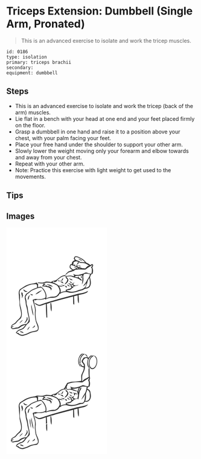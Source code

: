 # Triceps Extension: Dumbbell (Single Arm, Pronated)
> This is an advanced exercise to isolate and work the tricep muscles.

``` 
id: 0186 
type: isolation 
primary: triceps brachii 
secondary:  
equipment: dumbbell 
``` 

## Steps

 - This is an advanced exercise to isolate and work the tricep (back of the arm) muscles.
 - Lie flat in a bench with your head at one end and your feet placed firmly on the floor.
 - Grasp a dumbbell in one hand and raise it to a position above your chest, with your palm facing your feet.
 - Place your free hand under the shoulder to support your other arm.
 - Slowly lower the weight moving only your forearm and elbow towards and away from your chest.
 - Repeat with your other arm.
 - Note: Practice this exercise with light weight to get used to the movements.

## Tips


## Images

<svg width="200pt" height="300" viewBox="0 0 200 225" xmlns="http://www.w3.org/2000/svg">
  <g fill="#FFF">
    <path d="M0 0h200v225H0V0m136.25 57.95c-.85 1.27-1.53 2.64-2.25 3.98.68 1.19 1.34 2.39 2.05 3.55-3.42 1.02-5.68 3.64-5.94 7.27.44.18 1.32.54 1.75.73-1.25-.14-2.51-.23-3.77-.26-1.86 1.83-2.72 4.84-1.9 7.35 1.34 1.82 3.33 2.97 5.1 4.3-2.66 1.16-5.59 1.68-8.1 3.14-2.45 2.15-4.76 4.48-6.77 7.05-7.7.25-12.19 7.06-18.55 10.28-3.21.67-6.49 1.39-9.12 3.48-3.27-.35-6.53-1.12-9.83-.86-2.36.36-4.53 1.45-6.88 1.84-3.17.36-6.34-.11-9.5-.26l.19.71.4.6c3.75.83 7.65.68 11.47.77-1.2 1.91-2.42 3.81-3.46 5.82 3.23.31 6.67-.18 9.68 1.28 4 .24 8.42 2.8 7.71 7.4.5-1.28 1.05-2.55 1.62-3.8-.9-4.04-5.23-5.64-8.98-5.14-.1-.36-.29-1.08-.38-1.43-2.51.2-5.02.27-7.53.27 1.6-1.08 3.23-2.12 4.85-3.18-1.35-.54-2.69-1.08-3.96-1.77 8.84-2.89 18.57-.26 26.39 4.26 3.18 3.03 5.27 7.37 5.62 11.73-.85 3.31-3.15 6.11-5.56 8.44-3.16 2.97-7.71 1.93-11.61 2.57-3.36.65-6.53 1.99-9.71 3.22 1.92-8.47-2.79-17.12-9.09-22.53-1.97-1.86-4.61-.04-6.71.49-.73-2.22-.28-4.6-.29-6.89-1.61-.08-2.32-1.04-2.13-2.89-5.55 2.36-11.75 1.97-17.31 4.34-6.23 1.77-11.19 6.03-16.64 9.29-2.99 3.67-2.78 8.65-1.99 13.04-.15 5.33 1.25 10.53 1.07 15.86-.05 7.79 4.21 15.13 3.03 22.98-1.05 5.84-6.85 8.48-10.04 12.95-2.17 3.44-6.58 4.14-9.09 7.2-.55 1.44-.8 2.99-1.02 4.52 1.23 1.7 3.12 3.3 5.36 2.56 3.53-1.03 7.35-.8 10.8-1.95 3.86-3.01 7.94-5.83 12.99-6.28-2.49 2.78-4.54 6.47-8.29 7.72-4.33 1.33-8.98 3.58-11 7.89 4.33 2.67 8.61 6.35 14.04 6.02 1.98-.57 3.9-1.32 5.89-1.86 5.22-1.37 9.57-5.16 15.07-5.6 3.4-.79 8.28-.46 9.66-4.49 2.42-6.24-2.17-12.05-3.97-17.77-1.36-6.52-1.93-13.23-1.17-19.87.58-7.65-4.39-14.54-3.17-22.16.61.51 1.22 1.02 1.84 1.52 2.16-1.03 4.49-1.77 6.91-1.4 4.42.39 8.82-.54 12.97-2 .08.4.25 1.21.33 1.61 2.89-1.23 5.72-2.74 8.85-3.29 3.7-.48 7.55.19 11.15-1.02 2.9-.7 5.1-2.82 7.36-4.62.09-.53.27-1.58.35-2.11 1.77-.33 3.46-.93 4.66-2.34 4.1-1.71 8.74-2.67 13.01-.96 9.97 2.98 19.6-2.25 29.12-4.47 2.02-.99 3.67-2.85 6.06-2.95 3.48-.25 7.3-1.78 8.7-5.23 2.77-5.47.9-11.75-.3-17.39.73-1.78 1.42-3.58 2.08-5.39 1-.53 1.99-1.07 2.99-1.6 1.47-4.06 1.39-8.53-.47-12.45.8-1.77 2.55-3.82 1.26-5.79-1.51-2.21-3.66.48-5.41 1.05-2.3-2.54-5.62-3.5-8.44-5.2-3.26-5.29-8.88-8.36-14.38-10.85-2.39-.89-5.18-1.89-7.67-1.03m-56.84 55.2c4.13 2.28 8.62 3.87 13.08 5.36-2.81-4.32-8.44-4.72-13.08-5.36m60.62 19.7c-24.21 6.55-48.6 12.63-72.33 20.83-4.49 1.86-7.84-2.86-12.04-3.46 2.23 3.06 5.78 4.8 9.31 5.87 4.8.13 9.09-2.54 13.68-3.58.14 8.93.32 17.86 1.09 26.76.39.01 1.18.01 1.57.01-.15-9.07-.21-18.14-1.01-27.18 2.1-.74 4.25-1.35 6.24-2.37 15.41-3.96 30.75-8.28 46.18-12.2.28 4.94-.04 9.92.4 14.85.48.31 1.45.94 1.94 1.25.18-5.51-.34-11.01-.7-16.5 2.4-.77 4.84-1.38 7.28-1.99.72 5.22-.78 11.4 2.39 15.96.48-5.44-.04-10.89-.59-16.3 5.43-1.74 11.38-2.08 16.39-4.96 1.5-.63 1.96-2.23 2.56-3.59-6.51 4.72-14.91 4.39-22.36 6.6m-52.27 19.92c.36 4.81-.4 10.12 2.14 14.46.38-5.46.44-11.02-.78-16.39-.84-1.98-2.14 1.28-1.36 1.93z"/>
    <path d="M137.3 58.9c4.66.21 8.78 2.69 12.7 5 2.5 1.42 4.65 3.35 6.42 5.61-3.18-.57-6.4-.6-9.62-.58-2.5-3.43-7.8-2.04-10.11-5.72-1.4-1.14.49-2.92.61-4.31m5.64 3.39c2.32 2.26 5.25 3.77 8.29 4.84-2.09-2.56-5.13-4.07-8.29-4.84zM134.15 68.99c1.55-.71 3.2-1.18 4.86-1.54 3.13.61 6.05 1.96 8.81 3.52 6.3-1.18 12.31 1.84 17.15 5.59-.5-.04-1.52-.13-2.03-.18-2.16 1.58-4.3 3.22-6.01 5.29-2.17-.22-4.37-.14-6.53-.46-2.56-1.48-5.25-3.03-8.33-1.93-.35-1.4-.7-2.8-1.06-4.2-.59-.25-1.17-.5-1.76-.74.18.84.55 2.52.73 3.35-1.36-.71-2.72-1.41-4.09-2.12.36-.47 1.06-1.42 1.41-1.89-1.06.31-3.18.95-4.24 1.26.33-1.97 0-4.17 1.09-5.95m6.38 5.41c1.48-1.4 2.94-2.82 4.22-4.41-2.65-2.38-4.04 2.45-4.22 4.41m1.64 1.56c1.98.97 4.06 1.78 6.27 2.01-1.49-2.1-3.9-2.28-6.27-2.01zM128.4 74.86c5.93 1.02 11.41 4.06 15.83 8.07-3.59-.95-6.63-3.27-10.24-4.18 1.56 1.35 3.3 2.45 5.02 3.58-2.21.4-4.35 1.13-6.58 1.45-1.99-1.33-3.83-2.92-5.33-4.8.34-1.4.87-2.75 1.3-4.12z"/>
    <path d="M157.68 83.9c3.94-3.94 9.18-5.97 13.62-9.24-.68 1.94-1.81 3.66-2.99 5.32.42.37 1.25 1.11 1.66 1.47.04 3.54.29 7.17-.84 10.58-3.07.05-6.2-.29-8.8-2.08-1.22-.05-2.45-.04-3.67-.01-3.26 2.65-7.63 2.9-11.49 4.17-4.09 1.25-8.58.68-12.12-1.74.78 1.6 1.56 3.22 2.2 4.89-2.07-.32-4.12-.73-6.16-1.16-4.26-1.31-8.74 2.32-12.64-.81 1.37-.96 2.75-1.89 4.16-2.79 2.78-4.06 8.13-3.35 11.99-5.62.38-.07 1.15-.22 1.54-.3 1.13-.85 2.23-1.9 3.69-2.13 6.53-1.53 13.26-.2 19.85-.55z"/>
    <path d="M145.41 81.13c2.99-1.54.31 3.28 0 0zM154.17 93.03c3.92-1.61 8.15-.64 12.13.17-.72 5.16-4.45 8.98-6.64 13.52-1.91 3.71-4.72 6.81-7.23 10.11 3.09-.95 4.88-3.67 6.77-6.07-.49 4.08-1.89 8.67-5.87 10.62-3.36 2.76-7.92 2.46-11.72 4.27-7.13 3.11-15.69 3.44-22.56-.51 3.32-.76 7.66.08 10.18-2.76 1.85-1.88 4.14-3.24 5.95-5.16 2.92-1.11 6.06-1.53 8.89-2.85-2.24.25-4.44.79-6.64 1.26-.85-.25-2.56-.75-3.41-.99-.38-.75-.75-1.49-1.12-2.23.94-.94 1.85-1.9 2.75-2.88-2.63 1.07-4.65 3.1-7.12 4.44l-.54-1.75c-1.59-.26-3.18-.54-4.76-.83.24.39.72 1.15.96 1.53 1.17.31 2.33.61 3.51.89-.13 2.13.58 4.1 1.91 5.76-.92.74-1.84 1.49-2.75 2.24-3.06.43-6.01 1.33-8.89 2.42.12.62.35 1.86.47 2.48-3.74.22-7.42 1.12-10.78 2.8 1.38-4.33-.59-8.63-2.81-12.26 2.72.53 5.48.96 8.27.71-2.81-1.51-6.01-2.02-9.16-2.15-3.83-2.91-8.22-4.87-12.5-6.98 1.64-.72 3.29-1.43 4.96-2.07l-1.87 1.27 1.38 1.26c1.49-.84 3.04-1.57 4.6-2.27.02-.39.05-1.17.06-1.57 5.35-3.62 10.34-9.93 17.59-8.14-1.13 2.88 1.26 4.35 3.14 5.87-.06 1.92-1.03 3.65-1.58 5.46-1.71 1.31-3.15 2.93-3.86 5 3.69-1.77 7.15-4.81 7.52-9.13-.51-2.74-3.1-4.38-4.62-6.56 2.76.07 5.46-.59 8.2-.75 4.17.67 7.89 2.95 12.12 3.41 4.33.55 7.29 4.06 11.1 5.8-.49-3.06-3.16-4.59-5.63-5.94-.43-1.19-.9-2.37-1.48-3.49l-.33 2.57c-2.11-.23-4.21-.47-6.32-.68.39-.78.78-1.57 1.17-2.35 4.21.09 8.45-.14 12.55-1.21.25.33.76.97 1.01 1.29.33 5.74.11 11.41-.88 17.08 2.56-4.05 3.49-8.94 2.74-13.66-.51-2.41.34-4.75 1.14-6.99m-5.67 4.24c-.54 1.05-.08 2.69.96 3.29 1.73-.3.66-3.88-.96-3.29m-38.71 7.74c-.93.52-1.86 1.04-2.78 1.56-1.81-.65-3.68-1.15-5.59-1.38 2.91 3.47 7.22 1.23 10.61-.2.42-1.66.83-3.32 1.21-4.97-1.27 1.57-2.41 3.25-3.45 4.99m22.14.1c-.68-.7-1.36-1.39-2.04-2.07-.57-.08-1.69-.23-2.25-.3-.6-.4-1.78-1.21-2.37-1.62.48 3.38 3.88 3.66 6.66 3.99m-6.36 2.01c1.07 2.33 2.96 4.27 5.73 3.54-1.88-1.24-3.76-2.46-5.73-3.54m-18.59.67c2.2 1.39 4.37 2.84 6.79 3.85-.69-1.22-1.4-2.42-2.12-3.62-1.55-.08-3.11-.16-4.67-.23m.67 6.34c2.58 1.19 5.28 2.09 8 2.91l-.6-2.01c-2.45-.48-4.92-.8-7.4-.9m12.92-.72c1.12 2.54 3.33 4.16 6.2 3.79-1.83-1.61-3.97-2.81-6.2-3.79m-3.21 2.92c-.69 1.5 1.2 3.87 2.83 3.27.67-1.42-1.36-3.65-2.83-3.27z"/>
    <path d="M161.52 107.64c.33-2.72 2.2-4.78 3.75-6.9.4 5.53 2.45 12.24-1.53 16.92-1.51 1.96-4.18 2.13-6.4 2.61 1.08-4.32 3.58-8.16 4.18-12.63zM54.12 113.15c2.34-.04 5.72-1.07 6.83 1.77.34 1.97.24 3.98.25 5.98l-.6-1.04c-3.38 1.52-6.92 2.72-10.22 4.42-3.02 1.53-5.12 4.34-8.07 5.98-4.86 2.38-6.77 8.7-4.95 13.64 1.48 4.27.74 8.93 2.32 13.18 1.87 5.13 1.73 10.7 3.27 15.91.9 4.28 2.77 8.78 1.08 13.1-.63 2.45-2.56 4.19-4.08 6.11-3.54.38-7.36.36-10.45 2.4-2.85 1.51-5 4.59-8.5 4.58-3.69-.02-7.48 2.98-10.91.49 1.51-1.25 3.21-2.19 4.78-3.34-1.23.22-3.71.66-4.95.88 1.75-1.78 3.6-3.54 6-4.37 3.32-1.11 4.65-4.64 7.08-6.85 2.26-2.4 5.71-3.86 6.77-7.21 2.33-6.47.48-13.44-1.07-19.86-2.92-7.98-1.21-16.64-1.67-24.9-1.17-3.2-1.14-7.04 1.29-9.67 7.87-5.11 16.15-10.52 25.8-11.2m-19.96 9.93c-.52 4.36 4.82 6.73 8.07 4.19-3.37 0-6.06-1.59-8.07-4.19m-4.32 6.56c.07 2.11.55 4.19.72 6.3l.91-1.11c-.36 2.05-.54 4.11-.53 6.19 1.07-1.93 1.7-4.06 2.6-6.06-.28.01-.84.04-1.13.05.76-1.66-.11-6.59-2.57-5.37m10.63 48.5c1.23 4.77-2.51 8.46-4.58 12.33 3.26-1.39 4.65-4.7 6.4-7.52l-.42-3.65-1.4-1.16m-14.5 12.79c2.62-1.89 4.96-4.18 6.94-6.74-3.08 1.32-5.41 3.8-6.94 6.74zM129.61 116.01c-1.21-2.25 1.81-1.81 2.92-2.48l-1.09 1.2c.87.68 2.62 2.04 3.5 2.72-1.59-.22-5.14.94-5.33-1.44z"/>
    <path d="M52.15 125.07c5.66-2.28 11.2-5.62 17.55-5.19 4.9 5.2 9.66 12.32 8.14 19.78-5.31 3.11-11.79 3.71-17.79 2.77-2.66-.63-5.14.62-7.56 1.52 1.15 7.44 4.96 14.41 4.47 22.08-.58 9.1.06 18.57 3.86 26.97 1.07 3.52 3.62 8.18.55 11.33-5.41 2.47-11.81 1.99-17.02 5.11-3.81 2.27-8.14 3.32-12.42 4.31-3.1-.24-6.29-1.1-8.06-3.87-.84-.03-2.52-.1-3.36-.13 2.85-6.23 11.44-4.87 15.28-10.04 2.42-2.57 4-5.85 6.7-8.17 1.74-1.59 4.02-3.15 4.05-5.77-.26-6.01-1.92-11.85-3.08-17.73-.75-4.38-.56-9.01-2.43-13.13-1.28-2.62-.67-5.58-1-8.37-.62-2.68-1.35-5.33-1.92-8.01 1.43-2.36 2.07-5.51 4.78-6.79 3.42-1.79 5.61-5.28 9.26-6.67m5.71 8.06c5.18-1.01 8.91-5.23 13.27-7.93-5.08 1.23-9.89 3.9-13.27 7.93m-10.33-.69c.83 1.63 2.35 2.54 4.09 2.95.34-.38 1.02-1.13 1.36-1.51-1.83-.46-3.63-1-5.45-1.44m-5 12.14c1.98-1.63 2.74-3.97 2.73-6.48.61-1.02 1.22-2.04 1.79-3.08-4.43 1.06-3.78 6.07-4.52 9.56m2.72 8.66c.55.56.55.56 0 0m4.45 6.19c1.12 5.41 1.47 11.13 4.14 16.08-.43-7.51-3.36-14.66-3.61-22.23-.45 2.01-.93 4.09-.53 6.15m4.86 37.82c-1.13.84-2.25 1.72-3.33 2.63 2.57-.38 6.83-1.84 5.21-5.23-.64.86-1.27 1.72-1.88 2.6m-13.07 7.15c2.22-2.09 4.04-4.6 5.23-7.42-2.46 1.86-4.49 4.37-5.23 7.42m-15.08 2.61c2.49 1.47 5.15 2.74 8.07 2.98-1.63-2.82-5.05-3.74-8.07-2.98z"/>
  </g>
  <g fill="#333">
    <path d="M136.25 57.95c2.49-.86 5.28.14 7.67 1.03 5.5 2.49 11.12 5.56 14.38 10.85 2.82 1.7 6.14 2.66 8.44 5.2 1.75-.57 3.9-3.26 5.41-1.05 1.29 1.97-.46 4.02-1.26 5.79 1.86 3.92 1.94 8.39.47 12.45-1 .53-1.99 1.07-2.99 1.6-.66 1.81-1.35 3.61-2.08 5.39 1.2 5.64 3.07 11.92.3 17.39-1.4 3.45-5.22 4.98-8.7 5.23-2.39.1-4.04 1.96-6.06 2.95-9.52 2.22-19.15 7.45-29.12 4.47-4.27-1.71-8.91-.75-13.01.96-1.2 1.41-2.89 2.01-4.66 2.34-.08.53-.26 1.58-.35 2.11-2.26 1.8-4.46 3.92-7.36 4.62-3.6 1.21-7.45.54-11.15 1.02-3.13.55-5.96 2.06-8.85 3.29-.08-.4-.25-1.21-.33-1.61-4.15 1.46-8.55 2.39-12.97 2-2.42-.37-4.75.37-6.91 1.4-.62-.5-1.23-1.01-1.84-1.52-1.22 7.62 3.75 14.51 3.17 22.16-.76 6.64-.19 13.35 1.17 19.87 1.8 5.72 6.39 11.53 3.97 17.77-1.38 4.03-6.26 3.7-9.66 4.49-5.5.44-9.85 4.23-15.07 5.6-1.99.54-3.91 1.29-5.89 1.86-5.43.33-9.71-3.35-14.04-6.02 2.02-4.31 6.67-6.56 11-7.89 3.75-1.25 5.8-4.94 8.29-7.72-5.05.45-9.13 3.27-12.99 6.28-3.45 1.15-7.27.92-10.8 1.95-2.24.74-4.13-.86-5.36-2.56.22-1.53.47-3.08 1.02-4.52 2.51-3.06 6.92-3.76 9.09-7.2 3.19-4.47 8.99-7.11 10.04-12.95 1.18-7.85-3.08-15.19-3.03-22.98.18-5.33-1.22-10.53-1.07-15.86-.79-4.39-1-9.37 1.99-13.04 5.45-3.26 10.41-7.52 16.64-9.29 5.56-2.37 11.76-1.98 17.31-4.34-.19 1.85.52 2.81 2.13 2.89.01 2.29-.44 4.67.29 6.89 2.1-.53 4.74-2.35 6.71-.49 6.3 5.41 11.01 14.06 9.09 22.53 3.18-1.23 6.35-2.57 9.71-3.22 3.9-.64 8.45.4 11.61-2.57 2.41-2.33 4.71-5.13 5.56-8.44-.35-4.36-2.44-8.7-5.62-11.73-7.82-4.52-17.55-7.15-26.39-4.26 1.27.69 2.61 1.23 3.96 1.77-1.62 1.06-3.25 2.1-4.85 3.18 2.51 0 5.02-.07 7.53-.27.09.35.28 1.07.38 1.43 3.75-.5 8.08 1.1 8.98 5.14-.57 1.25-1.12 2.52-1.62 3.8.71-4.6-3.71-7.16-7.71-7.4-3.01-1.46-6.45-.97-9.68-1.28 1.04-2.01 2.26-3.91 3.46-5.82-3.82-.09-7.72.06-11.47-.77l-.4-.6-.19-.71c3.16.15 6.33.62 9.5.26 2.35-.39 4.52-1.48 6.88-1.84 3.3-.26 6.56.51 9.83.86 2.63-2.09 5.91-2.81 9.12-3.48 6.36-3.22 10.85-10.03 18.55-10.28 2.01-2.57 4.32-4.9 6.77-7.05 2.51-1.46 5.44-1.98 8.1-3.14-1.77-1.33-3.76-2.48-5.1-4.3-.82-2.51.04-5.52 1.9-7.35 1.26.03 2.52.12 3.77.26-.43-.19-1.31-.55-1.75-.73.26-3.63 2.52-6.25 5.94-7.27-.71-1.16-1.37-2.36-2.05-3.55.72-1.34 1.4-2.71 2.25-3.98m1.05.95c-.12 1.39-2.01 3.17-.61 4.31 2.31 3.68 7.61 2.29 10.11 5.72 3.22-.02 6.44.01 9.62.58-1.77-2.26-3.92-4.19-6.42-5.61-3.92-2.31-8.04-4.79-12.7-5m-3.15 10.09c-1.09 1.78-.76 3.98-1.09 5.95 1.06-.31 3.18-.95 4.24-1.26-.35.47-1.05 1.42-1.41 1.89 1.37.71 2.73 1.41 4.09 2.12-.18-.83-.55-2.51-.73-3.35.59.24 1.17.49 1.76.74.36 1.4.71 2.8 1.06 4.2 3.08-1.1 5.77.45 8.33 1.93 2.16.32 4.36.24 6.53.46 1.71-2.07 3.85-3.71 6.01-5.29.51.05 1.53.14 2.03.18-4.84-3.75-10.85-6.77-17.15-5.59-2.76-1.56-5.68-2.91-8.81-3.52-1.66.36-3.31.83-4.86 1.54m-5.75 5.87c-.43 1.37-.96 2.72-1.3 4.12 1.5 1.88 3.34 3.47 5.33 4.8 2.23-.32 4.37-1.05 6.58-1.45-1.72-1.13-3.46-2.23-5.02-3.58 3.61.91 6.65 3.23 10.24 4.18-4.42-4.01-9.9-7.05-15.83-8.07m29.28 9.04c-6.59.35-13.32-.98-19.85.55-1.46.23-2.56 1.28-3.69 2.13-.39.08-1.16.23-1.54.3-3.86 2.27-9.21 1.56-11.99 5.62-1.41.9-2.79 1.83-4.16 2.79 3.9 3.13 8.38-.5 12.64.81 2.04.43 4.09.84 6.16 1.16-.64-1.67-1.42-3.29-2.2-4.89 3.54 2.42 8.03 2.99 12.12 1.74 3.86-1.27 8.23-1.52 11.49-4.17 1.22-.03 2.45-.04 3.67.01 2.6 1.79 5.73 2.13 8.8 2.08 1.13-3.41.88-7.04.84-10.58-.41-.36-1.24-1.1-1.66-1.47 1.18-1.66 2.31-3.38 2.99-5.32-4.44 3.27-9.68 5.3-13.62 9.24m-12.27-2.77c.31 3.28 2.99-1.54 0 0m8.76 11.9c-.8 2.24-1.65 4.58-1.14 6.99.75 4.72-.18 9.61-2.74 13.66.99-5.67 1.21-11.34.88-17.08-.25-.32-.76-.96-1.01-1.29-4.1 1.07-8.34 1.3-12.55 1.21-.39.78-.78 1.57-1.17 2.35 2.11.21 4.21.45 6.32.68l.33-2.57c.58 1.12 1.05 2.3 1.48 3.49 2.47 1.35 5.14 2.88 5.63 5.94-3.81-1.74-6.77-5.25-11.1-5.8-4.23-.46-7.95-2.74-12.12-3.41-2.74.16-5.44.82-8.2.75 1.52 2.18 4.11 3.82 4.62 6.56-.37 4.32-3.83 7.36-7.52 9.13.71-2.07 2.15-3.69 3.86-5 .55-1.81 1.52-3.54 1.58-5.46-1.88-1.52-4.27-2.99-3.14-5.87-7.25-1.79-12.24 4.52-17.59 8.14-.01.4-.04 1.18-.06 1.57-1.56.7-3.11 1.43-4.6 2.27l-1.38-1.26 1.87-1.27c-1.67.64-3.32 1.35-4.96 2.07 4.28 2.11 8.67 4.07 12.5 6.98 3.15.13 6.35.64 9.16 2.15-2.79.25-5.55-.18-8.27-.71 2.22 3.63 4.19 7.93 2.81 12.26 3.36-1.68 7.04-2.58 10.78-2.8-.12-.62-.35-1.86-.47-2.48 2.88-1.09 5.83-1.99 8.89-2.42.91-.75 1.83-1.5 2.75-2.24-1.33-1.66-2.04-3.63-1.91-5.76-1.18-.28-2.34-.58-3.51-.89-.24-.38-.72-1.14-.96-1.53 1.58.29 3.17.57 4.76.83l.54 1.75c2.47-1.34 4.49-3.37 7.12-4.44-.9.98-1.81 1.94-2.75 2.88.37.74.74 1.48 1.12 2.23.85.24 2.56.74 3.41.99 2.2-.47 4.4-1.01 6.64-1.26-2.83 1.32-5.97 1.74-8.89 2.85-1.81 1.92-4.1 3.28-5.95 5.16-2.52 2.84-6.86 2-10.18 2.76 6.87 3.95 15.43 3.62 22.56.51 3.8-1.81 8.36-1.51 11.72-4.27 3.98-1.95 5.38-6.54 5.87-10.62-1.89 2.4-3.68 5.12-6.77 6.07 2.51-3.3 5.32-6.4 7.23-10.11 2.19-4.54 5.92-8.36 6.64-13.52-3.98-.81-8.21-1.78-12.13-.17m7.35 14.61c-.6 4.47-3.1 8.31-4.18 12.63 2.22-.48 4.89-.65 6.4-2.61 3.98-4.68 1.93-11.39 1.53-16.92-1.55 2.12-3.42 4.18-3.75 6.9m-107.4 5.51c-9.65.68-17.93 6.09-25.8 11.2-2.43 2.63-2.46 6.47-1.29 9.67.46 8.26-1.25 16.92 1.67 24.9 1.55 6.42 3.4 13.39 1.07 19.86-1.06 3.35-4.51 4.81-6.77 7.21-2.43 2.21-3.76 5.74-7.08 6.85-2.4.83-4.25 2.59-6 4.37 1.24-.22 3.72-.66 4.95-.88-1.57 1.15-3.27 2.09-4.78 3.34 3.43 2.49 7.22-.51 10.91-.49 3.5.01 5.65-3.07 8.5-4.58 3.09-2.04 6.91-2.02 10.45-2.4 1.52-1.92 3.45-3.66 4.08-6.11 1.69-4.32-.18-8.82-1.08-13.1-1.54-5.21-1.4-10.78-3.27-15.91-1.58-4.25-.84-8.91-2.32-13.18-1.82-4.94.09-11.26 4.95-13.64 2.95-1.64 5.05-4.45 8.07-5.98 3.3-1.7 6.84-2.9 10.22-4.42l.6 1.04c-.01-2 .09-4.01-.25-5.98-1.11-2.84-4.49-1.81-6.83-1.77m75.49 2.86c.19 2.38 3.74 1.22 5.33 1.44-.88-.68-2.63-2.04-3.5-2.72l1.09-1.2c-1.11.67-4.13.23-2.92 2.48m-77.46 9.06c-3.65 1.39-5.84 4.88-9.26 6.67-2.71 1.28-3.35 4.43-4.78 6.79.57 2.68 1.3 5.33 1.92 8.01.33 2.79-.28 5.75 1 8.37 1.87 4.12 1.68 8.75 2.43 13.13 1.16 5.88 2.82 11.72 3.08 17.73-.03 2.62-2.31 4.18-4.05 5.77-2.7 2.32-4.28 5.6-6.7 8.17-3.84 5.17-12.43 3.81-15.28 10.04.84.03 2.52.1 3.36.13 1.77 2.77 4.96 3.63 8.06 3.87 4.28-.99 8.61-2.04 12.42-4.31 5.21-3.12 11.61-2.64 17.02-5.11 3.07-3.15.52-7.81-.55-11.33-3.8-8.4-4.44-17.87-3.86-26.97.49-7.67-3.32-14.64-4.47-22.08 2.42-.9 4.9-2.15 7.56-1.52 6 .94 12.48.34 17.79-2.77 1.52-7.46-3.24-14.58-8.14-19.78-6.35-.43-11.89 2.91-17.55 5.19z"/>
    <path d="M142.94 62.29c3.16.77 6.2 2.28 8.29 4.84-3.04-1.07-5.97-2.58-8.29-4.84zM140.53 74.4c.18-1.96 1.57-6.79 4.22-4.41-1.28 1.59-2.74 3.01-4.22 4.41zM142.17 75.96c2.37-.27 4.78-.09 6.27 2.01-2.21-.23-4.29-1.04-6.27-2.01zM148.5 97.27c1.62-.59 2.69 2.99.96 3.29-1.04-.6-1.5-2.24-.96-3.29zM109.79 105.01c1.04-1.74 2.18-3.42 3.45-4.99-.38 1.65-.79 3.31-1.21 4.97-3.39 1.43-7.7 3.67-10.61.2 1.91.23 3.78.73 5.59 1.38.92-.52 1.85-1.04 2.78-1.56zM131.93 105.11c-2.78-.33-6.18-.61-6.66-3.99.59.41 1.77 1.22 2.37 1.62.56.07 1.68.22 2.25.3.68.68 1.36 1.37 2.04 2.07zM125.57 107.12c1.97 1.08 3.85 2.3 5.73 3.54-2.77.73-4.66-1.21-5.73-3.54zM106.98 107.79c1.56.07 3.12.15 4.67.23.72 1.2 1.43 2.4 2.12 3.62-2.42-1.01-4.59-2.46-6.79-3.85zM79.41 113.15c4.64.64 10.27 1.04 13.08 5.36-4.46-1.49-8.95-3.08-13.08-5.36zM107.65 114.13c2.48.1 4.95.42 7.4.9l.6 2.01c-2.72-.82-5.42-1.72-8-2.91zM120.57 113.41c2.23.98 4.37 2.18 6.2 3.79-2.87.37-5.08-1.25-6.2-3.79zM117.36 116.33c1.47-.38 3.5 1.85 2.83 3.27-1.63.6-3.52-1.77-2.83-3.27zM34.16 123.08c2.01 2.6 4.7 4.19 8.07 4.19-3.25 2.54-8.59.17-8.07-4.19zM57.86 133.13c3.38-4.03 8.19-6.7 13.27-7.93-4.36 2.7-8.09 6.92-13.27 7.93zM140.03 132.85c7.45-2.21 15.85-1.88 22.36-6.6-.6 1.36-1.06 2.96-2.56 3.59-5.01 2.88-10.96 3.22-16.39 4.96.55 5.41 1.07 10.86.59 16.3-3.17-4.56-1.67-10.74-2.39-15.96-2.44.61-4.88 1.22-7.28 1.99.36 5.49.88 10.99.7 16.5-.49-.31-1.46-.94-1.94-1.25-.44-4.93-.12-9.91-.4-14.85-15.43 3.92-30.77 8.24-46.18 12.2-1.99 1.02-4.14 1.63-6.24 2.37.8 9.04.86 18.11 1.01 27.18-.39 0-1.18 0-1.57-.01-.77-8.9-.95-17.83-1.09-26.76-4.59 1.04-8.88 3.71-13.68 3.58-3.53-1.07-7.08-2.81-9.31-5.87 4.2.6 7.55 5.32 12.04 3.46 23.73-8.2 48.12-14.28 72.33-20.83zM29.84 129.64c2.46-1.22 3.33 3.71 2.57 5.37.29-.01.85-.04 1.13-.05-.9 2-1.53 4.13-2.6 6.06-.01-2.08.17-4.14.53-6.19l-.91 1.11c-.17-2.11-.65-4.19-.72-6.3zM47.53 132.44c1.82.44 3.62.98 5.45 1.44-.34.38-1.02 1.13-1.36 1.51-1.74-.41-3.26-1.32-4.09-2.95zM42.53 144.58c.74-3.49.09-8.5 4.52-9.56-.57 1.04-1.18 2.06-1.79 3.08.01 2.51-.75 4.85-2.73 6.48z"/>
    <path d="M87.76 152.77c-.78-.65.52-3.91 1.36-1.93 1.22 5.37 1.16 10.93.78 16.39-2.54-4.34-1.78-9.65-2.14-14.46zM45.25 153.24c.55.56.55.56 0 0zM49.7 159.43c-.4-2.06.08-4.14.53-6.15.25 7.57 3.18 14.72 3.61 22.23-2.67-4.95-3.02-10.67-4.14-16.08zM40.47 178.14l1.4 1.16.42 3.65c-1.75 2.82-3.14 6.13-6.4 7.52 2.07-3.87 5.81-7.56 4.58-12.33zM25.97 190.93c1.53-2.94 3.86-5.42 6.94-6.74a33.845 33.845 0 0 1-6.94 6.74zM54.56 197.25c.61-.88 1.24-1.74 1.88-2.6 1.62 3.39-2.64 4.85-5.21 5.23 1.08-.91 2.2-1.79 3.33-2.63zM41.49 204.4c.74-3.05 2.77-5.56 5.23-7.42-1.19 2.82-3.01 5.33-5.23 7.42zM26.41 207.01c3.02-.76 6.44.16 8.07 2.98-2.92-.24-5.58-1.51-8.07-2.98z"/>
  </g>
</svg>

<svg width="200pt" height="300" viewBox="0 0 200 225" xmlns="http://www.w3.org/2000/svg">
  <g fill="#FFF">
    <path d="M0 0h200v225H0V0m143.17 37.89c-.62 5.11.27 11.36 4.94 14.41-2.31-4.35-4.78-9.07-3.69-14.18.28-5.52 4.4-9.45 8.53-12.54-6.16.54-8.85 7.02-9.78 12.31m2.57 7.16c.43.08 1.29.24 1.73.31-1.19-7.03 1.28-15.08 8.16-18.23 2.03 1.58 3.96 3.32 5.22 5.59-2.76.95-6.83-.16-8.26 3.09-1.53 2.29-4.47 5.6-1.72 8.12 2.1 1.87 3.18 4.43 3.82 7.11-3.67.72-6.42-2.17-6.86-5.64-.41.63-.81 1.26-1.21 1.89.72 1.4 1.44 2.8 2.14 4.21 1.73.71 3.48 1.37 5.27 1.96.33 5.63-3.26 10.23-4.95 15.33-.46 3.72.32 7.46 0 11.19-5.38.52-10.7 1.76-16.11 1.81-4.11-.27-7.93 1.54-11.85 2.45-2.32 3.58-4.16 7.41-6.19 11.15-2.98.93-6.29 1.58-8.61 3.83-2.55 2.38-5.42 4.42-8.47 6.11-3.21.67-6.48 1.41-9.13 3.48-3.27-.37-6.54-1.11-9.85-.85-3.01.48-5.79 2.1-8.91 1.98-3 .15-5.93-.62-8.91-.69-2.08.55-3.95 1.81-6.13 2.03-6.59.6-13.03 2.75-18.83 5.93-2.96 1.98-5.89 4.02-8.95 5.86-2.71 3.34-2.96 7.93-2.15 12 .18 5.65.99 11.25 1.1 16.91.15 7.76 4.2 15.1 3.12 22.93-1.02 5.92-6.91 8.58-10.11 13.11-2.18 3.36-6.53 4.06-9.01 7.09-.56 1.46-.83 3.01-1.06 4.56 1.18 1.46 2.77 3.23 4.87 2.61 3.71-.97 7.67-.86 11.3-2 3.88-2.96 7.92-5.86 12.98-6.26-2.63 3.02-4.96 6.96-9.14 7.96-3.03.79-5.5 2.78-8.21 4.24-.61 1.16-1.2 2.33-1.78 3.51 4.32 2.58 8.55 6.27 13.93 5.88 4.3-1.42 8.77-2.47 12.76-4.72 4.71-2.79 10.29-2.95 15.52-4.05 1.46-1.73 3.09-3.65 2.99-6.06.48-6.45-4.58-11.53-5.18-17.77-.55-4.61-1.4-9.26-.81-13.91.8-6.28-.9-12.49-2.78-18.42-.82-2.3-.35-4.75-.04-7.1.23.51.68 1.51.9 2.01 2.44-1 5-1.93 7.68-1.6 4.74.42 9.4-.68 13.82-2.29l-.48 1.63c4.37-1.74 8.86-3.66 13.67-3.25 5.66.28 11.98-2.06 14.47-7.49 1.58-.47 3.07-1.17 4.23-2.37 3.68-1.45 7.76-2.62 11.67-1.33 4.32 1.46 9.02 1.54 13.48.7 5.76-.9 10.97-4.04 16.87-4.04 2.1-.63 3.25-2.74 4.58-4.32 4.17 1.61 9.14-1.25 10.57-5.33 2.18-4.69.74-9.98-.09-14.83-.64-2.94-3.66-4.19-5.91-5.69.37-.87.75-1.73 1.13-2.59 1.12-.49 2.24-.99 3.35-1.49 1.2-3.54 1.44-7.32.19-10.88-.97-2.18 1.23-4.17.75-6.33-1.57-6.1-.51-12.44-1.08-18.64l-1.64-.32c-.37 5.7-.12 11.38.36 17.07-2.07 1.39-4.26 2.62-6.61 3.47-2.76 1.03-4.6 3.48-6.67 5.45.44-5.4-.93-11.29 1.91-16.25 2.87-5.1 4.63-11.13 3.43-16.97-.57-2.71-3.38-4.25-3.93-6.89 1.26-3.11 3.43-5.77 6.72-6.8 1.2.73 2.4 1.47 3.63 2.16-2.31 6.45-2.75 15.61 3.96 19.63-3.47-4.9-5.29-11.11-3.38-16.99.78-4.55 4.8-7.2 7.85-10.18-3 .46-5.56 2.26-6.85 5-.75.07-1.49.13-2.24.18-.55-2.07-.98-4.48-2.82-5.84-1.64-1.04-3.63-1.29-5.43-1.91-6.34 3.98-8.02 11.8-7.79 18.79m25.33-15.07c-6.19 4.26-8.16 12.65-6.68 19.7.73 3.03 2.45 6.41 5.82 7.01 3.31.37 6.1-2.11 7.64-4.81 3.09-5.36 3.94-12.3 1.29-18.01-1.35-3.02-4.88-4.65-8.07-3.89m-33.23 103.38c-20.27 5.61-40.68 10.72-60.72 17.13-4 1.28-7.88 3.17-12.09 3.63-3.39-.56-5.98-3.35-9.42-3.92 1.56 2.12 3.75 3.66 6.15 4.69 5.56 3.27 11.35-1.29 16.89-2.34.11 4.41.24 8.82.18 13.24.73-.62 1.47-1.22 2.21-1.83-.18-3.99-.48-7.97-.72-11.96 3.11-.95 6.24-1.79 9.37-2.7l-3.64-.25c5.26.62 9.99-2.14 14.99-3.24 10.61-2.53 21.07-5.66 31.67-8.26.27 4.93-.01 9.88.39 14.8.49.33 1.47.99 1.97 1.32.16-5.53-.3-11.03-.68-16.53 2.39-.77 4.82-1.38 7.27-1.97.38 5.39-.32 11.18 2.12 16.2.95-5.49.2-11.07-.33-16.55 6.42-2.41 15.14-1.67 19.22-8.11-7.74 3.99-16.57 4.32-24.83 6.65m-50.23 17.03c.72 5.59-.6 11.76 2.27 16.88.35-5.66.66-11.5-1.04-16.98-.31.02-.93.07-1.23.1m-8.64 16.72c.62 4.34-.56 9.32 2.04 13.13.48-5.02.01-10.07.11-15.1-.71.66-1.43 1.32-2.15 1.97z"/>
    <path d="M169.05 33.92c1.47-1.42 3.2-2.5 4.8-3.76 6.64 3.94 6.82 13.06 3.83 19.36-1.36 2.83-4.07 6.18-7.61 5.22-3.48-1.32-4.63-5.41-4.77-8.78-.05-4.24.78-8.83 3.75-12.04zM152.33 82.29c4.03-3.17 8.62-5.51 12.82-8.46-.76 1.72-1.69 3.35-2.62 4.97 2.48 3.6 1.5 8.23.62 12.2-3.87.25-7.3-1.56-10.91-2.49-7.74 3.25-17.22 7.8-25.22 2.84.73 1.4 1.47 2.79 2.19 4.2-2.83.39-5.61 1.06-8.4 1.66-.26-1.65-.61-3.28-1.07-4.89.84-2.09 1.68-4.19 2.55-6.28 7.56-2.74 15.71-3.79 23.72-3.12 2.08-.04 4.53.81 6.32-.63z"/>
    <path d="M146.91 92.82c3.95-2.22 8.5-1.53 12.77-.98-.25 5.07-1.41 10.25-4.41 14.43-2.6 3.53-4.44 7.53-6.26 11.49a54.77 54.77 0 0 0 7.68-10.81c-.72 5.03-.03 10.57-2.73 15.11-2.45 3.22-7.02.87-10.19 2.75-7.67 3.63-17.1 4.77-24.69.33 2.9-.42 5.97-.39 8.73-1.49 2.34-2.28 5.03-4.17 7.43-6.39 1.95-.81 3.98-1.39 6.02-1.96.47.44 1.42 1.31 1.9 1.75 1.27-4.96 1.23-10.15 2.45-15.1.73-3.02 4.11-5.58 3.21-8.76-.25.01-.75.02-1 .03-1.92 3.5-3.47 7.18-5.23 10.76.74-3.9 1.96-7.92 4.32-11.16z"/>
    <path d="M117.92 97.35c-.08-1.54-.07-3.08.01-4.62.84 1.82 1.24 4.04 2.91 5.34 2.32.08 4.56-1.33 6.86-.61 4.47 1.06 8.68 3.14 13.34 3.37.17 1.37.33 2.75.5 4.12 2.35 2.93.1 6.56-.17 9.8-1.3.3-2.6.59-3.89.88-.87-.25-2.59-.76-3.46-1.01-.35-.7-.7-1.39-1.05-2.09a5.69 5.69 0 0 0 1.84-2.3c-2.47.3-4 2.82-6.27 3.75l-.57-1.91c-1.78-.16-3.57-.37-5.36-.46 1.6.95 3.28 1.77 5 2.47.02 2.03.83 3.87 1.96 5.53-.92.72-1.83 1.46-2.74 2.19-3.03.43-5.97 1.33-8.83 2.4.1.63.29 1.89.39 2.52-3.7.16-7.3 1.14-10.65 2.69 1.25-4.28-.63-8.54-2.85-12.12 2.72.5 5.48.93 8.27.66-2.82-1.48-5.98-1.94-9.09-2.33.26.54.78 1.64 1.04 2.19-3.1-4.81-8.86-6.39-13.63-8.96 1.62-.72 3.26-1.43 4.92-2.08l-1.85 1.25c.46.43.92.86 1.39 1.29 1.48-.86 3.03-1.59 4.6-2.28.02-.39.06-1.17.07-1.56 5.29-3.53 10.16-9.9 17.31-8.12m3.43 5.86c-.22 1.87-1.02 3.61-1.59 5.39-1.73 1.34-3.18 2.98-3.95 5.06 3.73-1.72 7.2-4.8 7.6-9.12-.59-3-3.48-4.78-5.16-7.16-1.22 2.82 1.18 4.28 3.1 5.83m-11.61 1.81c-.91.51-1.82 1.01-2.73 1.51-1.81-.6-3.64-1.13-5.51-1.47 1.1.89 2.25 1.71 3.42 2.51 2.39-.82 4.77-1.66 7.12-2.6.43-1.66.84-3.32 1.23-4.99-1.31 1.59-2.46 3.29-3.53 5.04m15.3-3.8c.86 3.09 3.89 3.63 6.68 3.94-.44-.53-1.32-1.6-1.76-2.13-.56-.07-1.67-.22-2.23-.3-.89-.52-1.79-1.02-2.69-1.51m7.14 1.76c.56.45 1.67 1.37 2.23 1.82.52 1.35-.23 3.71 1.4 4.3.76-1.24 1.34-2.58 2.02-3.87a54.67 54.67 0 0 0 3.68 2.91c-.53-1.53-1.6-2.75-2.81-3.77l-.65-.09c-2.07.94-3.95-.78-5.87-1.3m-6.63 4.11c1.06 2.38 2.98 4.29 5.77 3.64-1.87-1.29-3.78-2.54-5.77-3.64m-18.54.7c2.2 1.41 4.37 2.88 6.77 3.93-.66-1.23-1.36-2.45-2.05-3.67-1.57-.09-3.14-.18-4.72-.26m.67 6.4c2.59 1.16 5.28 2.05 8 2.86-.16-.51-.48-1.53-.64-2.05-2.43-.46-4.89-.77-7.36-.81m12.85-.79c1.17 2.53 3.35 4.23 6.28 3.81-1.86-1.62-4.02-2.85-6.28-3.81m-3.15 2.94c-.73 1.49 1.16 3.84 2.78 3.28.74-1.41-1.31-3.65-2.78-3.28zM131.32 95.82c4.28.31 8.49-.81 12.62-1.81-.8 2.13-1.57 4.28-2.38 6.42-2.65-1.16-5.47-1.91-8.02-3.3l-2.4-.56c.05-.19.13-.56.18-.75zM160.99 97.53c2.69 1.99 5.16 4.84 4.94 8.41-.09 3.74.94 8.07-1.77 11.17-1.55 2.49-4.69 2.74-7.29 3.21 1.35-3.93 1.69-8.11 1.32-12.24-.63-3.8 1.95-7 2.8-10.55z"/>
    <path d="M74.14 111.07c8.85-2.87 18.6-.25 26.42 4.29 3.16 3.02 5.22 7.34 5.57 11.69-1.67 5.25-6.07 10.98-12.17 10.67-5.14-.22-9.98 1.63-14.65 3.53 1.9-8.45-2.8-17.07-9.08-22.47-1.97-1.88-4.63-.1-6.74.47-.77-2.27-.33-4.74-.28-7.09-.43-.3-1.3-.9-1.73-1.2 4.36.33 8.72.68 13.09.71-1.22 1.9-2.44 3.8-3.46 5.82 2.92.17 5.84.28 8.77.13.09.36.26 1.09.35 1.45 4.21-.72 8.87 2.36 8.33 6.95.51-1.26 1.05-2.51 1.61-3.75-.72-1.35-1.18-3.02-2.6-3.82-2.3-1.36-5.23-.93-7.44-2.46-2.26-.01-4.53.02-6.79.01 1.55-1.09 3.15-2.11 4.7-3.19-1.32-.53-2.64-1.06-3.9-1.74m5.3 2.07c4.1 2.34 8.63 3.9 13.1 5.39-2.83-4.33-8.44-4.76-13.1-5.39zM31.46 122.4c8.07-5.55 17.58-10.07 27.62-9.3 2.66.99 1.75 4.5 2.37 6.72-5.53 1.93-11.45 3.71-15.73 7.92-2.5 2.5-6.61 3.44-7.81 7.1-1.74 2.99-1.39 6.51-.41 9.68 1.29 4.1.65 8.55 2.18 12.59 1.84 5.13 1.73 10.68 3.26 15.89.88 4.24 2.73 8.69 1.11 12.98-.63 2.47-2.55 4.26-4.08 6.19-3.56.4-7.39.38-10.49 2.42-2.83 1.51-4.98 4.57-8.45 4.57-3.8.23-7.45 2.46-11.26.9 1.7-1.32 3.52-2.47 5.22-3.79l-4.94.84c1.71-1.75 3.56-3.44 5.91-4.27 3.07-1.03 4.43-4.19 6.57-6.35 2.49-2.82 6.6-4.44 7.5-8.43 2.34-8.1-.72-16.41-2.73-24.25-1.35-7.88 1.1-16.02-1.12-23.78.01-3.41 2.07-6.44 5.28-7.63m10.76 4.91c-3.26-.25-6.26-1.34-7.9-4.36-.85 4.4 4.6 6.92 7.9 4.36m-12.35 1.54c.01 2.38.48 4.74.64 7.12l.92-1.12c-.34 2.06-.5 4.13-.49 6.21 1.04-2.03 1.82-4.18 2.68-6.28-.29.07-.87.23-1.16.3.67-2.47-.13-5.18-2.59-6.23m10.14 49.31c.34.9.68 1.8 1.03 2.7-1.26 3.46-3.33 6.51-5.17 9.66 3.25-1.42 4.69-4.72 6.42-7.56-.12-1.23-.25-2.46-.38-3.68-.47-.28-1.42-.84-1.9-1.12m-14.02 12.86c2.58-1.99 4.96-4.25 6.95-6.84-3.13 1.3-5.49 3.82-6.95 6.84zM129.67 115.98c-1.3-2.19 1.74-1.77 2.81-2.44l-.97 1.21c.58.51 1.73 1.54 2.31 2.05-1.02 1.13-4.32 1.17-4.15-.82z"/>
    <path d="M52.17 125.08c5.65-2.27 11.18-5.64 17.52-5.17 4.91 5.19 9.64 12.3 8.14 19.75-5.32 3.06-11.78 3.73-17.78 2.76-2.66-.64-5.15.63-7.58 1.52.92 4.8 2.4 9.45 3.71 14.15 1.79 6.22-.2 12.7.84 19 .54 3.25.59 6.6 1.44 9.81 1.5 4.04 3.31 8 4.22 12.23.33 1.97.18 4.64-1.95 5.56-5.34 1.93-11.32 1.81-16.33 4.71-3.83 2.28-8.17 3.36-12.48 4.33-3.08-.23-6.25-1.09-8.04-3.83-.85-.05-2.55-.16-3.4-.22 2.37-4.44 7.79-5.37 12.05-7.16 4.58-2.76 6.47-8.19 10.55-11.49 1.84-1.47 3.79-3.44 3.47-6.01-.62-8.16-3.47-15.96-3.95-24.14-.12-3.79-2.72-7.01-2.44-10.85.27-3.96-1.32-7.66-2.04-11.49 1.4-2.36 2.08-5.45 4.75-6.76 3.42-1.81 5.63-5.3 9.3-6.7m5.4 8.21c5.29-1.15 9.18-5.26 13.6-8.11-5.26 1.19-9.98 4.14-13.6 8.11m-10.16-.82c1.02 1.5 2.45 2.58 4.25 2.95.33-.4.98-1.2 1.3-1.6-1.86-.43-3.69-.95-5.55-1.35m-4.9 12.16c1.99-1.65 2.78-3.98 2.75-6.52a97.17 97.17 0 0 0 1.81-3.12c-4.47 1.06-3.82 6.1-4.56 9.64m2.67 8.66c.59.52.59.52 0 0m4.51 6.16c1.1 5.45 1.5 11.2 4.19 16.18-.49-7.62-3.38-14.88-3.67-22.56-.43 2.09-.91 4.25-.52 6.38m-3.08-4.25c-.47 6.46.64 12.96 2.64 19.1-.42-4.78-1.31-9.51-1.44-14.31.03-1.69-.49-3.29-1.2-4.79m9.65 39.54c-.41.62-1.24 1.86-1.65 2.48-1.19.84-2.33 1.73-3.41 2.71 2.42-.36 7.11-1.94 5.06-5.19m-14.81 9.71c2.26-2.12 4.09-4.66 5.3-7.52-2.49 1.89-4.55 4.43-5.3 7.52m-15.1 2.53c2.54 1.52 5.27 2.9 8.32 2.88-1.94-2.58-5.22-3.64-8.32-2.88z"/>
  </g>
  <g fill="#333">
    <path d="M143.17 37.89c.93-5.29 3.62-11.77 9.78-12.31-4.13 3.09-8.25 7.02-8.53 12.54-1.09 5.11 1.38 9.83 3.69 14.18-4.67-3.05-5.56-9.3-4.94-14.41z"/>
    <path d="M145.74 45.05c-.23-6.99 1.45-14.81 7.79-18.79 1.8.62 3.79.87 5.43 1.91 1.84 1.36 2.27 3.77 2.82 5.84.75-.05 1.49-.11 2.24-.18 1.29-2.74 3.85-4.54 6.85-5-3.05 2.98-7.07 5.63-7.85 10.18-1.91 5.88-.09 12.09 3.38 16.99-6.71-4.02-6.27-13.18-3.96-19.63-1.23-.69-2.43-1.43-3.63-2.16-3.29 1.03-5.46 3.69-6.72 6.8.55 2.64 3.36 4.18 3.93 6.89 1.2 5.84-.56 11.87-3.43 16.97-2.84 4.96-1.47 10.85-1.91 16.25 2.07-1.97 3.91-4.42 6.67-5.45 2.35-.85 4.54-2.08 6.61-3.47-.48-5.69-.73-11.37-.36-17.07l1.64.32c.57 6.2-.49 12.54 1.08 18.64.48 2.16-1.72 4.15-.75 6.33 1.25 3.56 1.01 7.34-.19 10.88-1.11.5-2.23 1-3.35 1.49-.38.86-.76 1.72-1.13 2.59 2.25 1.5 5.27 2.75 5.91 5.69.83 4.85 2.27 10.14.09 14.83-1.43 4.08-6.4 6.94-10.57 5.33-1.33 1.58-2.48 3.69-4.58 4.32-5.9 0-11.11 3.14-16.87 4.04-4.46.84-9.16.76-13.48-.7-3.91-1.29-7.99-.12-11.67 1.33-1.16 1.2-2.65 1.9-4.23 2.37-2.49 5.43-8.81 7.77-14.47 7.49-4.81-.41-9.3 1.51-13.67 3.25l.48-1.63c-4.42 1.61-9.08 2.71-13.82 2.29-2.68-.33-5.24.6-7.68 1.6-.22-.5-.67-1.5-.9-2.01-.31 2.35-.78 4.8.04 7.1 1.88 5.93 3.58 12.14 2.78 18.42-.59 4.65.26 9.3.81 13.91.6 6.24 5.66 11.32 5.18 17.77.1 2.41-1.53 4.33-2.99 6.06-5.23 1.1-10.81 1.26-15.52 4.05-3.99 2.25-8.46 3.3-12.76 4.72-5.38.39-9.61-3.3-13.93-5.88.58-1.18 1.17-2.35 1.78-3.51 2.71-1.46 5.18-3.45 8.21-4.24 4.18-1 6.51-4.94 9.14-7.96-5.06.4-9.1 3.3-12.98 6.26-3.63 1.14-7.59 1.03-11.3 2-2.1.62-3.69-1.15-4.87-2.61.23-1.55.5-3.1 1.06-4.56 2.48-3.03 6.83-3.73 9.01-7.09 3.2-4.53 9.09-7.19 10.11-13.11 1.08-7.83-2.97-15.17-3.12-22.93-.11-5.66-.92-11.26-1.1-16.91-.81-4.07-.56-8.66 2.15-12 3.06-1.84 5.99-3.88 8.95-5.86 5.8-3.18 12.24-5.33 18.83-5.93 2.18-.22 4.05-1.48 6.13-2.03 2.98.07 5.91.84 8.91.69 3.12.12 5.9-1.5 8.91-1.98 3.31-.26 6.58.48 9.85.85 2.65-2.07 5.92-2.81 9.13-3.48 3.05-1.69 5.92-3.73 8.47-6.11 2.32-2.25 5.63-2.9 8.61-3.83 2.03-3.74 3.87-7.57 6.19-11.15 3.92-.91 7.74-2.72 11.85-2.45 5.41-.05 10.73-1.29 16.11-1.81.32-3.73-.46-7.47 0-11.19 1.69-5.1 5.28-9.7 4.95-15.33-1.79-.59-3.54-1.25-5.27-1.96-.7-1.41-1.42-2.81-2.14-4.21.4-.63.8-1.26 1.21-1.89.44 3.47 3.19 6.36 6.86 5.64-.64-2.68-1.72-5.24-3.82-7.11-2.75-2.52.19-5.83 1.72-8.12 1.43-3.25 5.5-2.14 8.26-3.09-1.26-2.27-3.19-4.01-5.22-5.59-6.88 3.15-9.35 11.2-8.16 18.23-.44-.07-1.3-.23-1.73-.31m6.59 37.24c-1.79 1.44-4.24.59-6.32.63-8.01-.67-16.16.38-23.72 3.12-.87 2.09-1.71 4.19-2.55 6.28.46 1.61.81 3.24 1.07 4.89 2.79-.6 5.57-1.27 8.4-1.66-.72-1.41-1.46-2.8-2.19-4.2 8 4.96 17.48.41 25.22-2.84 3.61.93 7.04 2.74 10.91 2.49.88-3.97 1.86-8.6-.62-12.2.93-1.62 1.86-3.25 2.62-4.97-4.2 2.95-8.79 5.29-12.82 8.46m-5.42 10.53c-2.36 3.24-3.58 7.26-4.32 11.16 1.76-3.58 3.31-7.26 5.23-10.76.25-.01.75-.02 1-.03.9 3.18-2.48 5.74-3.21 8.76-1.22 4.95-1.18 10.14-2.45 15.1-.48-.44-1.43-1.31-1.9-1.75-2.04.57-4.07 1.15-6.02 1.96-2.4 2.22-5.09 4.11-7.43 6.39-2.76 1.1-5.83 1.07-8.73 1.49 7.59 4.44 17.02 3.3 24.69-.33 3.17-1.88 7.74.47 10.19-2.75 2.7-4.54 2.01-10.08 2.73-15.11a54.77 54.77 0 0 1-7.68 10.81c1.82-3.96 3.66-7.96 6.26-11.49 3-4.18 4.16-9.36 4.41-14.43-4.27-.55-8.82-1.24-12.77.98m-28.99 4.53c-7.15-1.78-12.02 4.59-17.31 8.12-.01.39-.05 1.17-.07 1.56-1.57.69-3.12 1.42-4.6 2.28-.47-.43-.93-.86-1.39-1.29l1.85-1.25c-1.66.65-3.3 1.36-4.92 2.08 4.77 2.57 10.53 4.15 13.63 8.96-.26-.55-.78-1.65-1.04-2.19 3.11.39 6.27.85 9.09 2.33-2.79.27-5.55-.16-8.27-.66 2.22 3.58 4.1 7.84 2.85 12.12 3.35-1.55 6.95-2.53 10.65-2.69-.1-.63-.29-1.89-.39-2.52 2.86-1.07 5.8-1.97 8.83-2.4.91-.73 1.82-1.47 2.74-2.19-1.13-1.66-1.94-3.5-1.96-5.53-1.72-.7-3.4-1.52-5-2.47 1.79.09 3.58.3 5.36.46l.57 1.91c2.27-.93 3.8-3.45 6.27-3.75a5.69 5.69 0 0 1-1.84 2.3c.35.7.7 1.39 1.05 2.09.87.25 2.59.76 3.46 1.01 1.29-.29 2.59-.58 3.89-.88.27-3.24 2.52-6.87.17-9.8-.17-1.37-.33-2.75-.5-4.12-4.66-.23-8.87-2.31-13.34-3.37-2.3-.72-4.54.69-6.86.61-1.67-1.3-2.07-3.52-2.91-5.34-.08 1.54-.09 3.08-.01 4.62m13.4-1.53c-.05.19-.13.56-.18.75l2.4.56c2.55 1.39 5.37 2.14 8.02 3.3.81-2.14 1.58-4.29 2.38-6.42-4.13 1-8.34 2.12-12.62 1.81m29.67 1.71c-.85 3.55-3.43 6.75-2.8 10.55.37 4.13.03 8.31-1.32 12.24 2.6-.47 5.74-.72 7.29-3.21 2.71-3.1 1.68-7.43 1.77-11.17.22-3.57-2.25-6.42-4.94-8.41m-86.85 13.54c1.26.68 2.58 1.21 3.9 1.74-1.55 1.08-3.15 2.1-4.7 3.19 2.26.01 4.53-.02 6.79-.01 2.21 1.53 5.14 1.1 7.44 2.46 1.42.8 1.88 2.47 2.6 3.82-.56 1.24-1.1 2.49-1.61 3.75.54-4.59-4.12-7.67-8.33-6.95-.09-.36-.26-1.09-.35-1.45-2.93.15-5.85.04-8.77-.13 1.02-2.02 2.24-3.92 3.46-5.82-4.37-.03-8.73-.38-13.09-.71.43.3 1.3.9 1.73 1.2-.05 2.35-.49 4.82.28 7.09 2.11-.57 4.77-2.35 6.74-.47 6.28 5.4 10.98 14.02 9.08 22.47 4.67-1.9 9.51-3.75 14.65-3.53 6.1.31 10.5-5.42 12.17-10.67-.35-4.35-2.41-8.67-5.57-11.69-7.82-4.54-17.57-7.16-26.42-4.29M31.46 122.4c-3.21 1.19-5.27 4.22-5.28 7.63 2.22 7.76-.23 15.9 1.12 23.78 2.01 7.84 5.07 16.15 2.73 24.25-.9 3.99-5.01 5.61-7.5 8.43-2.14 2.16-3.5 5.32-6.57 6.35-2.35.83-4.2 2.52-5.91 4.27l4.94-.84c-1.7 1.32-3.52 2.47-5.22 3.79 3.81 1.56 7.46-.67 11.26-.9 3.47 0 5.62-3.06 8.45-4.57 3.1-2.04 6.93-2.02 10.49-2.42 1.53-1.93 3.45-3.72 4.08-6.19 1.62-4.29-.23-8.74-1.11-12.98-1.53-5.21-1.42-10.76-3.26-15.89-1.53-4.04-.89-8.49-2.18-12.59-.98-3.17-1.33-6.69.41-9.68 1.2-3.66 5.31-4.6 7.81-7.1 4.28-4.21 10.2-5.99 15.73-7.92-.62-2.22.29-5.73-2.37-6.72-10.04-.77-19.55 3.75-27.62 9.3m98.21-6.42c-.17 1.99 3.13 1.95 4.15.82-.58-.51-1.73-1.54-2.31-2.05l.97-1.21c-1.07.67-4.11.25-2.81 2.44m-77.5 9.1c-3.67 1.4-5.88 4.89-9.3 6.7-2.67 1.31-3.35 4.4-4.75 6.76.72 3.83 2.31 7.53 2.04 11.49-.28 3.84 2.32 7.06 2.44 10.85.48 8.18 3.33 15.98 3.95 24.14.32 2.57-1.63 4.54-3.47 6.01-4.08 3.3-5.97 8.73-10.55 11.49-4.26 1.79-9.68 2.72-12.05 7.16.85.06 2.55.17 3.4.22 1.79 2.74 4.96 3.6 8.04 3.83 4.31-.97 8.65-2.05 12.48-4.33 5.01-2.9 10.99-2.78 16.33-4.71 2.13-.92 2.28-3.59 1.95-5.56-.91-4.23-2.72-8.19-4.22-12.23-.85-3.21-.9-6.56-1.44-9.81-1.04-6.3.95-12.78-.84-19-1.31-4.7-2.79-9.35-3.71-14.15 2.43-.89 4.92-2.16 7.58-1.52 6 .97 12.46.3 17.78-2.76 1.5-7.45-3.23-14.56-8.14-19.75-6.34-.47-11.87 2.9-17.52 5.17z"/>
    <path d="M171.07 29.98c3.19-.76 6.72.87 8.07 3.89 2.65 5.71 1.8 12.65-1.29 18.01-1.54 2.7-4.33 5.18-7.64 4.81-3.37-.6-5.09-3.98-5.82-7.01-1.48-7.05.49-15.44 6.68-19.7m-2.02 3.94c-2.97 3.21-3.8 7.8-3.75 12.04.14 3.37 1.29 7.46 4.77 8.78 3.54.96 6.25-2.39 7.61-5.22 2.99-6.3 2.81-15.42-3.83-19.36-1.6 1.26-3.33 2.34-4.8 3.76zM121.35 103.21c-1.92-1.55-4.32-3.01-3.1-5.83 1.68 2.38 4.57 4.16 5.16 7.16-.4 4.32-3.87 7.4-7.6 9.12.77-2.08 2.22-3.72 3.95-5.06.57-1.78 1.37-3.52 1.59-5.39zM109.74 105.02c1.07-1.75 2.22-3.45 3.53-5.04-.39 1.67-.8 3.33-1.23 4.99-2.35.94-4.73 1.78-7.12 2.6-1.17-.8-2.32-1.62-3.42-2.51 1.87.34 3.7.87 5.51 1.47.91-.5 1.82-1 2.73-1.51zM125.04 101.22c.9.49 1.8.99 2.69 1.51.56.08 1.67.23 2.23.3.44.53 1.32 1.6 1.76 2.13-2.79-.31-5.82-.85-6.68-3.94zM132.18 102.98c1.92.52 3.8 2.24 5.87 1.3l.65.09c1.21 1.02 2.28 2.24 2.81 3.77a54.67 54.67 0 0 1-3.68-2.91c-.68 1.29-1.26 2.63-2.02 3.87-1.63-.59-.88-2.95-1.4-4.3-.56-.45-1.67-1.37-2.23-1.82zM125.55 107.09c1.99 1.1 3.9 2.35 5.77 3.64-2.79.65-4.71-1.26-5.77-3.64zM107.01 107.79c1.58.08 3.15.17 4.72.26.69 1.22 1.39 2.44 2.05 3.67-2.4-1.05-4.57-2.52-6.77-3.93zM79.44 113.14c4.66.63 10.27 1.06 13.1 5.39-4.47-1.49-9-3.05-13.1-5.39zM107.68 114.19c2.47.04 4.93.35 7.36.81.16.52.48 1.54.64 2.05-2.72-.81-5.41-1.7-8-2.86zM120.53 113.4c2.26.96 4.42 2.19 6.28 3.81-2.93.42-5.11-1.28-6.28-3.81zM117.38 116.34c1.47-.37 3.52 1.87 2.78 3.28-1.62.56-3.51-1.79-2.78-3.28zM42.22 127.31c-3.3 2.56-8.75.04-7.9-4.36 1.64 3.02 4.64 4.11 7.9 4.36zM57.57 133.29c3.62-3.97 8.34-6.92 13.6-8.11-4.42 2.85-8.31 6.96-13.6 8.11zM137.84 133.36c8.26-2.33 17.09-2.66 24.83-6.65-4.08 6.44-12.8 5.7-19.22 8.11.53 5.48 1.28 11.06.33 16.55-2.44-5.02-1.74-10.81-2.12-16.2-2.45.59-4.88 1.2-7.27 1.97.38 5.5.84 11 .68 16.53-.5-.33-1.48-.99-1.97-1.32-.4-4.92-.12-9.87-.39-14.8-10.6 2.6-21.06 5.73-31.67 8.26-5 1.1-9.73 3.86-14.99 3.24l3.64.25c-3.13.91-6.26 1.75-9.37 2.7.24 3.99.54 7.97.72 11.96-.74.61-1.48 1.21-2.21 1.83.06-4.42-.07-8.83-.18-13.24-5.54 1.05-11.33 5.61-16.89 2.34-2.4-1.03-4.59-2.57-6.15-4.69 3.44.57 6.03 3.36 9.42 3.92 4.21-.46 8.09-2.35 12.09-3.63 20.04-6.41 40.45-11.52 60.72-17.13zM29.87 128.85c2.46 1.05 3.26 3.76 2.59 6.23.29-.07.87-.23 1.16-.3-.86 2.1-1.64 4.25-2.68 6.28-.01-2.08.15-4.15.49-6.21l-.92 1.12c-.16-2.38-.63-4.74-.64-7.12zM47.41 132.47c1.86.4 3.69.92 5.55 1.35-.32.4-.97 1.2-1.3 1.6-1.8-.37-3.23-1.45-4.25-2.95zM42.51 144.63c.74-3.54.09-8.58 4.56-9.64a97.17 97.17 0 0 1-1.81 3.12c.03 2.54-.76 4.87-2.75 6.52z"/>
    <path d="M87.61 150.39c.3-.03.92-.08 1.23-.1 1.7 5.48 1.39 11.32 1.04 16.98-2.87-5.12-1.55-11.29-2.27-16.88zM45.18 153.29c.59.52.59.52 0 0zM49.69 159.45c-.39-2.13.09-4.29.52-6.38.29 7.68 3.18 14.94 3.67 22.56-2.69-4.98-3.09-10.73-4.19-16.18zM46.61 155.2c.71 1.5 1.23 3.1 1.2 4.79.13 4.8 1.02 9.53 1.44 14.31-2-6.14-3.11-12.64-2.64-19.1zM78.97 167.11c.72-.65 1.44-1.31 2.15-1.97-.1 5.03.37 10.08-.11 15.1-2.6-3.81-1.42-8.79-2.04-13.13zM40.01 178.16c.48.28 1.43.84 1.9 1.12.13 1.22.26 2.45.38 3.68-1.73 2.84-3.17 6.14-6.42 7.56 1.84-3.15 3.91-6.2 5.17-9.66-.35-.9-.69-1.8-1.03-2.7zM25.99 191.02c1.46-3.02 3.82-5.54 6.95-6.84-1.99 2.59-4.37 4.85-6.95 6.84zM56.26 194.74c2.05 3.25-2.64 4.83-5.06 5.19 1.08-.98 2.22-1.87 3.41-2.71.41-.62 1.24-1.86 1.65-2.48zM41.45 204.45c.75-3.09 2.81-5.63 5.3-7.52-1.21 2.86-3.04 5.4-5.3 7.52zM26.35 206.98c3.1-.76 6.38.3 8.32 2.88-3.05.02-5.78-1.36-8.32-2.88z"/>
  </g>
</svg>
